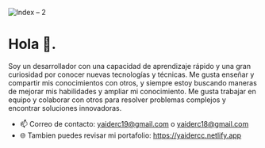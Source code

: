<p align="center">
  
  ![Index – 2](https://user-images.githubusercontent.com/55888825/197339132-74c2e78e-f7ce-45ff-a44d-c1c1467f906f.png)

  
</p>


# Hola 👋.

Soy un desarrollador con una capacidad de aprendizaje rápido y una gran curiosidad por conocer nuevas tecnologías y técnicas. Me gusta enseñar y compartir mis conocimientos con otros, y siempre estoy buscando maneras de mejorar mis habilidades y ampliar mi conocimiento. Me gusta trabajar en equipo y colaborar con otros para resolver problemas complejos y encontrar soluciones innovadoras.


- 📫 Correo de contacto: yaiderc19@gmail.com o yaiderc18@gmail.com
- 🌐 Tambien puedes revisar mi portafolio: https://yaidercc.netlify.app
